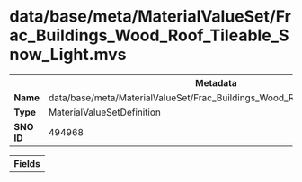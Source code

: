 <h1>data/base/meta/MaterialValueSet/Frac_Buildings_Wood_Roof_Tileable_Snow_Light.mvs</h1><table><tr><th colspan="100%">Metadata</th></tr><tr><td><b>Name</b></td><td>data/base/meta/MaterialValueSet/Frac_Buildings_Wood_Roof_Tileable_Snow_Light.mvs</td></tr><tr><td><b>Type</b></td><td>MaterialValueSetDefinition</td></tr><tr><td><b>SNO ID</b></td><td>494968</td></tr></table>

<table><tr><th colspan="100%">Fields</th></tr></table>

